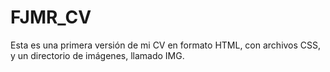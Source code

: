 # FJMR_CV
Esta es una primera versión de mi CV en formato HTML, con archivos CSS, y un directorio de imágenes, llamado IMG.

